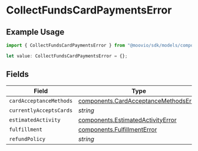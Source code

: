 # CollectFundsCardPaymentsError

## Example Usage

```typescript
import { CollectFundsCardPaymentsError } from "@moovio/sdk/models/components";

let value: CollectFundsCardPaymentsError = {};
```

## Fields

| Field                                                                                          | Type                                                                                           | Required                                                                                       | Description                                                                                    |
| ---------------------------------------------------------------------------------------------- | ---------------------------------------------------------------------------------------------- | ---------------------------------------------------------------------------------------------- | ---------------------------------------------------------------------------------------------- |
| `cardAcceptanceMethods`                                                                        | [components.CardAcceptanceMethodsError](../../models/components/cardacceptancemethodserror.md) | :heavy_minus_sign:                                                                             | N/A                                                                                            |
| `currentlyAcceptsCards`                                                                        | *string*                                                                                       | :heavy_minus_sign:                                                                             | N/A                                                                                            |
| `estimatedActivity`                                                                            | [components.EstimatedActivityError](../../models/components/estimatedactivityerror.md)         | :heavy_minus_sign:                                                                             | N/A                                                                                            |
| `fulfillment`                                                                                  | [components.FulfillmentError](../../models/components/fulfillmenterror.md)                     | :heavy_minus_sign:                                                                             | N/A                                                                                            |
| `refundPolicy`                                                                                 | *string*                                                                                       | :heavy_minus_sign:                                                                             | N/A                                                                                            |